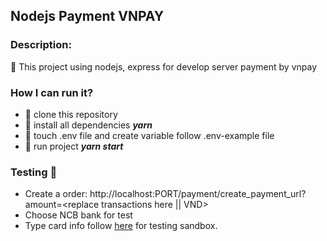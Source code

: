 ## Nodejs Payment VNPAY

### Description:
:rocket: This project using nodejs, express for develop server payment by vnpay

### How I can run it?
- :rocket: clone this repository
- :rocket: install all dependencies ***yarn***
- :rocket: touch .env file and create variable follow .env-example file
- :rocket: run project ***yarn start***

### Testing :panda_face:
- Create a order: http://localhost:PORT/payment/create_payment_url?amount=<replace transactions here || VND>
- Choose NCB bank for test
- Type card info follow [here](https://sandbox.vnpayment.vn/apis/vnpay-demo/) for testing sandbox.

